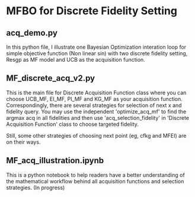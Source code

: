 # MFBO for Discrete Fidelity Setting

## acq_demo.py

In this python file, I illustrate one Bayesian Optimization interation loop for simple objective function (Non linear sin) with two discrete fidelity setting, Resgp as MF model and UCB as the acquisition function.

## MF_discrete_acq_v2.py

This is the main file for Discrete Acquisition Function class where you can choose UCB_MF, EI_MF, PI_MF and KG_MF as your acquisition function. Correspondingly, there are several strategies for selection of next x and fidelity query. You may use the independent 'optimize_acq_mf' to find the argmax acq in all fidelities and then use 'acq_selection_fidelity' in 'Discrete Acquisition Function' class to choose targeted fidelity. 

Still, some other strategies of choosing next point (eg, cfkg and MFEI) are on their ways.

## MF_acq_illustration.ipynb 

This is a python notebook to help readers have a better understanding of the mathematical workflow behind all acquisition functions and selection strategies. (In progress)